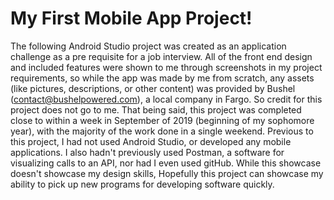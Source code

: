 # My First Mobile App Project!
The following Android Studio project was created as an application challenge as a pre requisite for a job interview. All of the front end design and included features were shown to me through screenshots in my project requirements, so while the app was made by me from scratch, any assets (like pictures, descriptions, or other content) was provided by Bushel (contact@bushelpowered.com), a local company in Fargo. So credit for this project does not go to me. That being said, this project was completed close to within a week in September of 2019 (beginning of my sophomore year), with the majority of the work done in a single weekend. Previous to this project, I had not used Android Studio, or developed any mobile applications. I also hadn't previously used Postman, a software for visualizing calls to an API, nor had I even used gitHub. While this showcase doesn't showcase my design skills, Hopefully this project can showcase my ability to pick up new programs for developing software quickly. 
